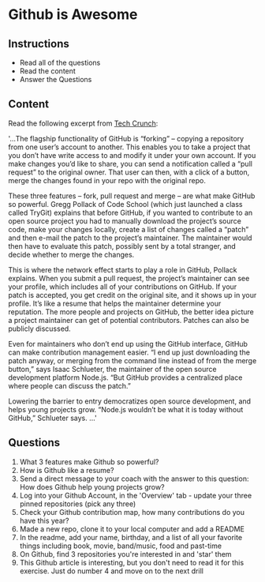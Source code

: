 # Github is Awesome

## Instructions

* Read all of the questions
* Read the content
* Answer the Questions

## Content

Read the following excerpt from [Tech Crunch](https://techcrunch.com/2012/07/14/what-exactly-is-github-anyway/):

'...The flagship functionality of GitHub is “forking” – copying a repository from one user’s account to another. This enables you to take a project that you don’t have write access to and modify it under your own account. If you make changes you’d like to share, you can send a notification called a “pull request” to the original owner. That user can then, with a click of a button, merge the changes found in your repo with the original repo.

These three features – fork, pull request and merge – are what make GitHub so powerful. Gregg Pollack of Code School (which just launched a class called TryGit) explains that before GitHub, if you wanted to contribute to an open source project you had to manually download the project’s source code, make your changes locally, create a list of changes called a “patch” and then e-mail the patch to the project’s maintainer. The maintainer would then have to evaluate this patch, possibly sent by a total stranger, and decide whether to merge the changes.

This is where the network effect starts to play a role in GitHub, Pollack explains. When you submit a pull request, the project’s maintainer can see your profile, which includes all of your contributions on GitHub. If your patch is accepted, you get credit on the original site, and it shows up in your profile. It’s like a resume that helps the maintainer determine your reputation. The more people and projects on GitHub, the better idea picture a project maintainer can get of potential contributors. Patches can also be publicly discussed.

Even for maintainers who don’t end up using the GitHub interface, GitHub can make contribution management easier. “I end up just downloading the patch anyway, or merging from the command line instead of from the merge button,” says Isaac Schlueter, the maintainer of the open source development platform Node.js. “But GitHub provides a centralized place where people can discuss the patch.”

Lowering the barrier to entry democratizes open source development, and helps young projects grow. “Node.js wouldn’t be what it is today without GitHub,” Schlueter says. ...'

## Questions

1. What 3 features make Github so powerful?
2. How is Github like a resume?
3. Send a direct message to your coach with the answer to this question: How does Github help young projects grow?
4. Log into your Github Account, in the 'Overview' tab - update your three pinned repositories (pick any three)
5. Check your Github contribution map, how many contributions do you have this year?
6. Made a new repo, clone it to your local computer and add a README
7. In the readme, add your name, birthday, and a list of all your favorite things including book, movie, band/music, food and past-time
8. On Github, find 3 repositories you're interested in and 'star' them
9. This Github article is interesting, but you don't need to read it for this exercise. Just do number 4 and move on to the next drill
